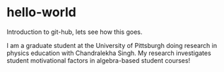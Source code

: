 # hello-world
Introduction to git-hub, lets see how this goes.

I am a graduate student at the University of Pittsburgh doing research in physics education with Chandralekha Singh. My research investigates student motivational factors in algebra-based student courses!

